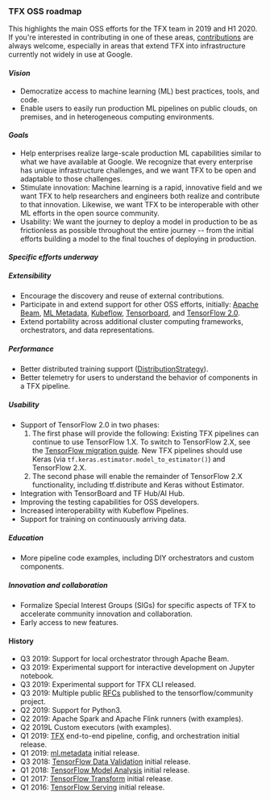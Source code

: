### TFX OSS roadmap
This highlights the main OSS efforts for the TFX team in 2019 and H1 2020. If
you're interested in contributing in one of these areas,
[contributions](https://github.com/tensorflow/tfx/blob/master/CONTRIBUTING.md)
are always welcome, especially in areas that extend TFX into infrastructure
currently not widely in use at Google.

#### _Vision_
*   Democratize access to machine learning (ML) best practices, tools, and code.
*   Enable users to easily run production ML pipelines on public clouds, on
premises, and in heterogeneous computing environments.

#### _Goals_
*   Help enterprises realize large-scale production ML capabilities similar to
what we have available at Google.  We recognize that every enterprise has unique
infrastructure challenges, and we want TFX to be open and adaptable to those
challenges.
*   Stimulate innovation: Machine learning is a rapid, innovative field and we
want TFX to help researchers and engineers both realize and contribute to that
innovation.  Likewise, we want TFX to be interoperable with other ML efforts in
the open source community.
*   Usability: We want the journey to deploy a model in production to be as
frictionless as possible throughout the entire journey -- from the initial
efforts building a model to the final touches of deploying in production.

#### _Specific efforts underway_

##### Extensibility
*   Encourage the discovery and reuse of external contributions.
*   Participate in and extend support for other OSS efforts, initially:
[Apache Beam](https://beam.apache.org/),
[ML Metadata](https://www.tensorflow.org/tfx/guide/mlmd),
[Kubeflow](https://www.kubeflow.org/),
[Tensorboard](https://www.tensorflow.org/guide/summaries_and_tensorboard), and
[TensorFlow 2.0](https://www.tensorflow.org/versions/r2.0/api_docs/).
*   Extend portability across additional cluster computing frameworks,
orchestrators, and data representations.

##### Performance
*   Better distributed training support
([DistributionStrategy](https://www.tensorflow.org/guide/distribute_strategy)).
*   Better telemetry for users to understand the behavior of components in a
TFX pipeline.

##### Usability
*   Support of TensorFlow 2.0 in two phases:
    1.  The first phase will provide the following:
        Existing TFX pipelines can continue to use TensorFlow 1.X. To switch to
        TensorFlow 2.X, see the [TensorFlow migration guide](
        https://www.tensorflow.org/guide/migrate).
        New TFX pipelines should use Keras (via
        `tf.keras.estimator.model_to_estimator()`) and TensorFlow 2.X.
    1.  The second phase will enable the remainder of TensorFlow 2.X
        functionality, including tf.distribute and Keras without Estimator.
*   Integration with TensorBoard and TF Hub/AI Hub.
*   Improving the testing capabilities for OSS developers.
*   Increased interoperability with Kubeflow Pipelines.
*   Support for training on continuously arriving data.

##### Education
*   More pipeline code examples, including DIY orchestrators and custom
components.

##### Innovation and collaboration
*   Formalize Special Interest Groups (SIGs) for specific aspects of TFX to
accelerate community innovation and collaboration.
*   Early access to new features.

#### History
*   Q3 2019: Support for local orchestrator through Apache Beam.
*   Q3 2019: Experimental support for interactive development on Jupyter notebook.
*   Q3 2019: Experimental support for TFX CLI released.
*   Q3 2019: Multiple public [RFCs](https://github.com/tensorflow/community/tree/master/rfcs) published to the tensorflow/community project.
*   Q2 2019: Support for Python3.
*   Q2 2019: Apache Spark and Apache Flink runners (with examples).
*   Q2 2019L Custom executors (with examples).
*   Q1 2019: [TFX](https://www.tensorflow.org/tfx/guide) end-to-end pipeline,
config, and orchestration initial release.
*   Q1 2019: [ml.metadata](https://www.tensorflow.org/tfx/guide/mlmd) initial
release.
*   Q3 2018: [TensorFlow Data Validation](https://www.tensorflow.org/tfx/guide/tfdv)
initial release.
*   Q1 2018: [TensorFlow Model Analysis](https://www.tensorflow.org/tfx/guide/tfma)
initial release.
*   Q1 2017: [TensorFlow Transform](https://www.tensorflow.org/tfx/guide/tft)
initial release.
*   Q1 2016: [TensorFlow Serving](https://www.tensorflow.org/tfx/guide/serving)
initial release.

